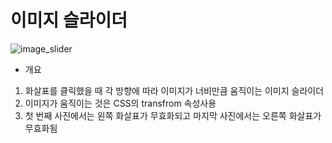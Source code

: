 # 이미지 슬라이더
![image_slider](https://user-images.githubusercontent.com/103127767/222913793-32fb1281-523f-4cbd-b08d-6b04a5630147.gif)

- 개요
1. 화살표를 클릭했을 때 각 방향에 따라 이미지가 너비만큼 움직이는 이미지 슬라이더
2. 이미지가 움직이는 것은 CSS의 transfrom 속성사용
3. 첫 번째 사진에서는 왼쪽 화살표가 무효화되고 마지막 사진에서는 오른쪽 화살표가 무효화됨
